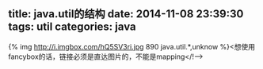 title: java.util的结构
date: 2014-11-08 23:39:30
tags: util
categories: java
---
{% img http://i.imgbox.com/hQ5SV3ri.jpg 890 java.util.*,unknow %}<<!-->想使用fancybox的话，链接必须是直达图片的，不能是mapping</!-->
